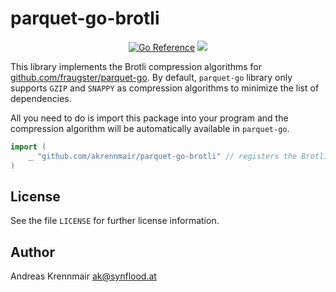 # parquet-go-brotli

<p align="center">
<a href="https://pkg.go.dev/github.com/akrennmair/parquet-go-brotli"><img src="https://pkg.go.dev/badge/github.com/akrennmair/parquet-go-brotli.svg" alt="Go Reference"></a>
<a href="https://github.com/akrennmair/parquet-go-brotli/blob/main/LICENSE"><img src="https://img.shields.io/badge/license-Apache%202-blue"></a>
</p>

This library implements the Brotli compression algorithms for [github.com/fraugster/parquet-go](github.com/fraugster/parquet-go). By default,
`parquet-go` library only supports `GZIP` and `SNAPPY` as compression algorithms to minimize the list
of dependencies.

All you need to do is import this package into your program and the compression algorithm will be automatically available in `parquet-go`.

```go
import (
    _ "github.com/akrennmair/parquet-go-brotli" // registers the Brotli block compressor with parquet-go
)
```

## License

See the file `LICENSE` for further license information.

## Author

Andreas Krennmair <ak@synflood.at>

